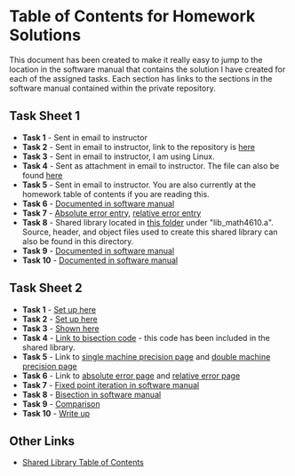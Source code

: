 # Table of Contents for Homework Solutions
This document has been created to make it really easy to jump to the location in the software manual that contains the solution I have created for
each of the assigned tasks. Each section has links to the sections in the software manual contained within the private repository.

## Task Sheet 1
* __Task 1__ - Sent in email to instructor
* __Task 2__ - Sent in email to instructor, link to the repository is [here](https://github.com/ethanancell/math4610/)
* __Task 3__ - Sent in email to instructor, I am using Linux.
* __Task 4__ - Sent as attachment in email to instructor. The file can also be found [here](https://github.com/ethanancell/math4610/blob/master/tasks_source/task_sheet_1/what_language.c)
* __Task 5__ - Sent in email to instructor. You are also currently at the homework table of contents if you are reading this.
* __Task 6__ - [Documented in software manual](https://github.com/ethanancell/math4610/blob/master/software_manual/derivative_difference_quotient.md)
* __Task 7__ - [Absolute error entry](https://github.com/ethanancell/math4610/blob/master/software_manual/absolute_error.md), [relative error entry](https://github.com/ethanancell/math4610/blob/master/software_manual/relative_error.md)
* __Task 8__ - Shared library located in [this folder](https://github.com/ethanancell/math4610/tree/master/shared_library) under "lib_math4610.a". Source, header, and object files used to create this shared library can also be found in this directory.
* __Task 9__ - [Documented in software manual](https://github.com/ethanancell/math4610/blob/master/software_manual/derivative_exponential_function.md)
* __Task 10__ - [Documented in software manual](https://github.com/ethanancell/math4610/blob/master/software_manual/absolute_relative_writeup.md)

## Task Sheet 2
* __Task 1__ - [Set up here](https://github.com/ethanancell/math4610/blob/master/tasks_source/task_sheet_2/sheet2task1.md)
* __Task 2__ - [Set up here](https://github.com/ethanancell/math4610/blob/master/tasks_source/task_sheet_2/sheet2task2.md)
* __Task 3__ - [Shown here](https://github.com/ethanancell/math4610/blob/master/tasks_source/task_sheet_2/sheet2task3.md)
* __Task 4__ - [Link to bisection code](https://github.com/ethanancell/math4610/blob/master/shared_library/src/bisection.c) - this code has been included in the shared library.
* __Task 5__ - Link to [single machine precision page](https://github.com/ethanancell/math4610/blob/master/software_manual/single_machine_precision.md) and [double machine precision page](https://github.com/ethanancell/math4610/blob/master/software_manual/double_machine_precision.md)
* __Task 6__ - Link to [absolute error page](https://github.com/ethanancell/math4610/blob/master/software_manual/absolute_error.md) and [relative error page](https://github.com/ethanancell/math4610/blob/master/software_manual/relative_error.md)
* __Task 7__ - [Fixed point iteration in software manual](https://github.com/ethanancell/math4610/blob/master/software_manual/fixed_point_iteration.md)
* __Task 8__ - [Bisection in software manual](https://github.com/ethanancell/math4610/blob/master/software_manual/bisection.md)
* __Task 9__ - [Comparison](https://github.com/ethanancell/math4610/blob/master/tasks_source/task_sheet_2/sheet2task9.md)
* __Task 10__ - [Write up](https://github.com/ethanancell/math4610/blob/master/tasks_source/task_sheet_2/sheet2task10.md)

## Other Links
* [Shared Library Table of Contents](https://github.com/ethanancell/math4610/blob/master/software_manual/table_of_contents.md)
